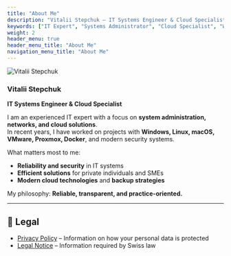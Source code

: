 ```yaml
---
title: "About Me"
description: "Vitalii Stepchuk – IT Systems Engineer & Cloud Specialist with expertise in Windows, Linux, macOS, VMware, Proxmox and IT security."
keywords: ["IT Expert", "Systems Administrator", "Cloud Specialist", "Windows", "Linux", "VMware", "Proxmox", "Docker"]
weight: 2
header_menu: true
header_menu_title: "About Me"
navigation_menu_title: "About Me"
---
```


![Vitalii Stepchuk](/images/about.jpg)

### Vitalii Stepchuk  
**IT Systems Engineer & Cloud Specialist**

I am an experienced IT expert with a focus on **system administration, networks, and cloud solutions**.  
In recent years, I have worked on projects with **Windows, Linux, macOS, VMware, Proxmox, Docker**, and modern security systems.  

What matters most to me:  
- **Reliability and security** in IT systems  
- **Efficient solutions** for private individuals and SMEs  
- **Modern cloud technologies** and **backup strategies**  

My philosophy: **Reliable, transparent, and practice-oriented.**

---

## 📄 Legal

- [Privacy Policy](/privacy/) – Information on how your personal data is protected  
- [Legal Notice](/legal/) – Information required by Swiss law
